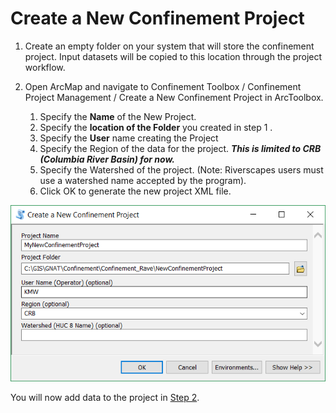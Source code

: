 # Create a New Confinement Project

1. Create an empty folder on your system that will store the confinement project. Input datasets will be copied to this location through the project workflow.

2. Open ArcMap and navigate to Confinement Toolbox / Confinement Project Management / Create a New Confinement Project in ArcToolbox.
	1. Specify the **Name** of the New Project.
	2. Specify the **location of the Folder** you created in step 1 .
	3. Specify the **User** name creating the Project
	4. Specify the Region of the data for the project. ***This is limited to CRB (Columbia River Basin) for now.***
	5. Specify the Watershed of the project. (Note: Riverscapes users must use a watershed name accepted by the program).
	6. Click OK to generate the new project XML file.

![Tool Window](Images/NewConfinementProjectToolWindow.PNG "Confinement Project")


You will now add data to the project in [Step 2](Load-Input-Datasets).



